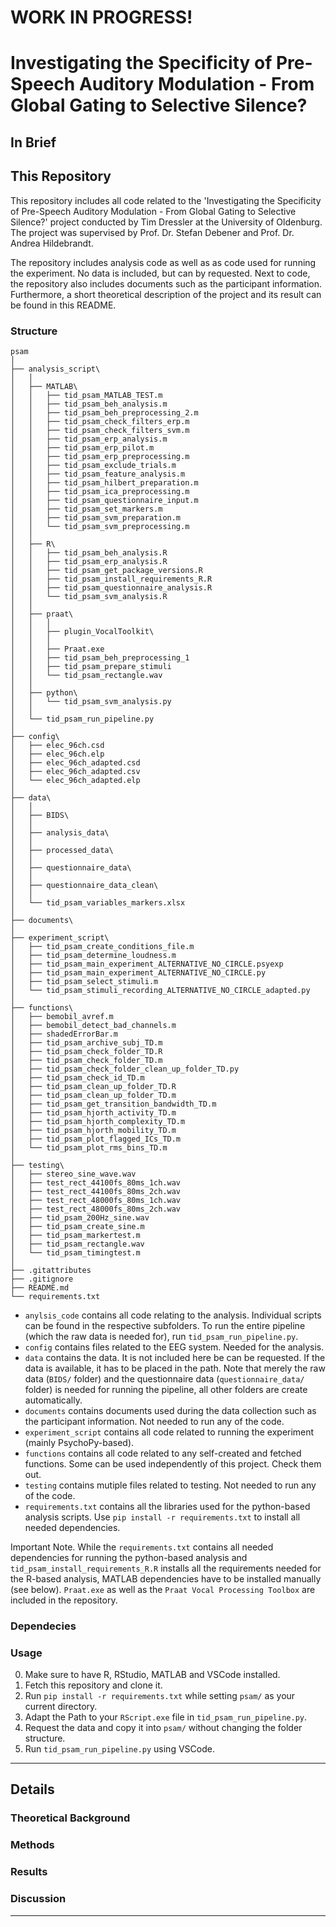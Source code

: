 # WORK IN PROGRESS!

# Investigating the Specificity of Pre-Speech Auditory Modulation - From Global Gating to Selective Silence?

## In Brief

## This Repository

This repository includes all code related to the 'Investigating the Specificity of Pre-Speech Auditory Modulation - From Global Gating to Selective Silence?' project conducted by Tim Dressler at the University of Oldenburg. The project was supervised by Prof. Dr. Stefan Debener and Prof. Dr. Andrea Hildebrandt.

The repository includes analysis code as well as as code used for running the experiment. No data is included, but can by requested. Next to code, the repository also includes documents such as the participant information. Furthermore, a short theoretical description of the project and its result can be found in this README.

### Structure

```text
psam
│
├── analysis_script\
│   │
│   ├── MATLAB\
│   │   ├── tid_psam_MATLAB_TEST.m
│   │   ├── tid_psam_beh_analysis.m
│   │   ├── tid_psam_beh_preprocessing_2.m
│   │   ├── tid_psam_check_filters_erp.m
│   │   ├── tid_psam_check_filters_svm.m
│   │   ├── tid_psam_erp_analysis.m
│   │   ├── tid_psam_erp_pilot.m
│   │   ├── tid_psam_erp_preprocessing.m
│   │   ├── tid_psam_exclude_trials.m
│   │   ├── tid_psam_feature_analysis.m
│   │   ├── tid_psam_hilbert_preparation.m
│   │   ├── tid_psam_ica_preprocessing.m
│   │   ├── tid_psam_questionnaire_input.m
│   │   ├── tid_psam_set_markers.m
│   │   ├── tid_psam_svm_preparation.m
│   │   └── tid_psam_svm_preprocessing.m
│   │
│   ├── R\
│   │   ├── tid_psam_beh_analysis.R
│   │   ├── tid_psam_erp_analysis.R
│   │   ├── tid_psam_get_package_versions.R
│   │   ├── tid_psam_install_requirements_R.R
│   │   ├── tid_psam_questionnaire_analysis.R
│   │   └── tid_psam_svm_analysis.R
│   │
│   ├── praat\
│   │   │
│   │   ├── plugin_VocalToolkit\
│   │   │
│   │   ├── Praat.exe
│   │   ├── tid_psam_beh_preprocessing_1
│   │   ├── tid_psam_prepare_stimuli
│   │   └── tid_psam_rectangle.wav
│   │
│   ├── python\
│   │   └── tid_psam_svm_analysis.py
│   │
│   └── tid_psam_run_pipeline.py
│
├── config\
│   ├── elec_96ch.csd
│   ├── elec_96ch.elp
│   ├── elec_96ch_adapted.csd
│   ├── elec_96ch_adapted.csv
│   └── elec_96ch_adapted.elp
│
├── data\
│   │
│   ├── BIDS\
│   │
│   ├── analysis_data\
│   │
│   ├── processed_data\
│   │
│   ├── questionnaire_data\
│   │
│   ├── questionnaire_data_clean\
│   │
│   └── tid_psam_variables_markers.xlsx
│
├── documents\
│
├── experiment_script\
│   ├── tid_psam_create_conditions_file.m
│   ├── tid_psam_determine_loudness.m
│   ├── tid_psam_main_experiment_ALTERNATIVE_NO_CIRCLE.psyexp
│   ├── tid_psam_main_experiment_ALTERNATIVE_NO_CIRCLE.py
│   ├── tid_psam_select_stimuli.m
│   └── tid_psam_stimuli_recording_ALTERNATIVE_NO_CIRCLE_adapted.py
│
├── functions\
│   ├── bemobil_avref.m
│   ├── bemobil_detect_bad_channels.m
│   ├── shadedErrorBar.m
│   ├── tid_psam_archive_subj_TD.m
│   ├── tid_psam_check_folder_TD.R
│   ├── tid_psam_check_folder_TD.m
│   ├── tid_psam_check_folder_clean_up_folder_TD.py
│   ├── tid_psam_check_id_TD.m
│   ├── tid_psam_clean_up_folder_TD.R
│   ├── tid_psam_clean_up_folder_TD.m
│   ├── tid_psam_get_transition_bandwidth_TD.m
│   ├── tid_psam_hjorth_activity_TD.m
│   ├── tid_psam_hjorth_complexity_TD.m
│   ├── tid_psam_hjorth_mobility_TD.m
│   ├── tid_psam_plot_flagged_ICs_TD.m
│   └── tid_psam_plot_rms_bins_TD.m
│
├── testing\
│   ├── stereo_sine_wave.wav
│   ├── test_rect_44100fs_80ms_1ch.wav
│   ├── test_rect_44100fs_80ms_2ch.wav
│   ├── test_rect_48000fs_80ms_1ch.wav
│   ├── test_rect_48000fs_80ms_2ch.wav
│   ├── tid_psam_200Hz_sine.wav
│   ├── tid_psam_create_sine.m
│   ├── tid_psam_markertest.m
│   ├── tid_psam_rectangle.wav
│   └── tid_psam_timingtest.m
│
├── .gitattributes
├── .gitignore
├── README.md
└── requirements.txt
```
- ```anylsis_code``` contains all code relating to the analysis. Individual scripts can be found in the respective subfolders. To run the entire pipeline (which the raw data is needed for), run ```tid_psam_run_pipeline.py```. 
- ```config``` contains files related to the EEG system. Needed for the analysis.
- ```data``` contains the data. It is not included here be can be requested. If the data is available, it has to be placed in the path. Note that merely the raw data (```BIDS/``` folder) and the questionnaire data (```questionnaire_data/``` folder) is needed for running the pipeline, all other folders are create automatically.
- ```documents``` contains documents used during the data collection such as the participant information. Not needed to run any of the code.
- ```experiment_script``` contains all code related to running the experiment (mainly PsychoPy-based).
- ```functions``` contains all code related to any self-created and fetched functions. Some can be used independently of this project. Check them out.
- ```testing``` contains mutiple files related to testing. Not needed to run any of the code.
- ```requirements.txt``` contains all the libraries used for the python-based analysis scripts. Use ```pip install -r requirements.txt``` to install all needed dependencies.

Important Note. While the ```requirements.txt``` contains all needed dependencies for running the python-based analysis and ```tid_psam_install_requirements_R.R``` installs all the requirements needed for the R-based analysis, MATLAB dependencies have to be installed manually (see below). ```Praat.exe``` as well as the ```Praat Vocal Processing Toolbox``` are included in the repository. 

### Dependecies

### Usage

0. Make sure to have R, RStudio, MATLAB and VSCode installed.
1. Fetch this repository and clone it.
2. Run ```pip install -r requirements.txt``` while setting ```psam/``` as your current directory.
3. Adapt the Path to your ```RScript.exe``` file in ```tid_psam_run_pipeline.py```.
4. Request the data and copy it into ```psam/``` without changing the folder structure.
5. Run ```tid_psam_run_pipeline.py``` using VSCode.


---

## Details

### Theoretical Background


### Methods


### Results


### Discussion




---



